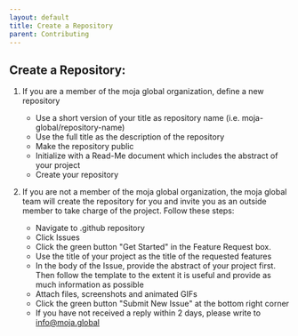 ```yaml
---
layout: default
title: Create a Repository 
parent: Contributing
---
```

## Create a Repository:  
  
1. If you are a member of the moja global organization, define a new repository  
    * Use a short version of your title as repository name (i.e. moja-global/repository-name)
    * Use the full title as the description of the repository
    * Make the repository public
    * Initialize with a Read-Me document which includes the abstract of your project
    * Create your repository  

1. If you are not a member of the moja global organization, the moja global team will create the repository for you and invite you as an outside member to take charge of the project. Follow these steps:
    * Navigate to .github repository
    * Click Issues
    * Click the green button "Get Started" in the Feature Request box.
    * Use the title of your project as the title of the requested features
    * In the body of the Issue, provide the abstract of your project first. Then follow the template to the extent it is useful and provide as much information as possible
    * Attach files, screenshots and animated GIFs
    * Click the green button "Submit New Issue" at the bottom right corner  
    * If you have not received a reply within 2 days, please write to info@moja.global 
